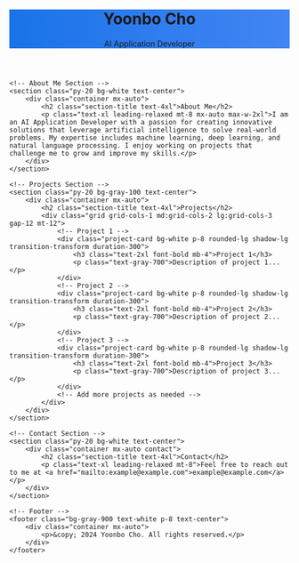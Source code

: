 <html lang="en">
<head>
    <meta charset="UTF-8">
    <meta name="viewport" content="width=device-width, initial-scale=1.0">
    <title>Yoonbo Cho - AI Application Developer</title>
    <link href="https://cdnjs.cloudflare.com/ajax/libs/tailwindcss/2.2.19/tailwind.min.css" rel="stylesheet">
    <link href="https://fonts.googleapis.com/css2?family=Inter:wght@400;600;700&display=swap" rel="stylesheet">
    <style>
        body {
            font-family: 'Inter', sans-serif;
        }
        .header-gradient {
            background: linear-gradient(90deg, #1a73e8 0%, #4285f4 100%);
        }
        .section-title {
            position: relative;
            display: inline-block;
            margin-bottom: 1rem;
            padding-bottom: 0.5rem;
            font-size: 2.5rem;
            font-weight: bold;
        }
        .section-title::after {
            content: '';
            position: absolute;
            left: 0;
            bottom: 0;
            width: 50%;
            height: 3px;
            background-color: #1a73e8;
        }
        .project-card:hover {
            transform: translateY(-5px);
            box-shadow: 0 10px 20px rgba(0, 0, 0, 0.15);
        }
        .contact a {
            color: #1a73e8;
            text-decoration: none;
            border-bottom: 2px solid transparent;
            transition: border-color 0.3s;
        }
        .contact a:hover {
            border-color: #1a73e8;
        }
    </style>
</head>
<body class="bg-gray-50 text-gray-800">
    <!-- Header Section -->
    <header class="header-gradient text-white p-16 text-center">
        <div class="container mx-auto">
            <h1 class="text-6xl font-bold">Yoonbo Cho</h1>
            <p class="text-2xl mt-4">AI Application Developer</p>
        </div>
    </header>

    <!-- About Me Section -->
    <section class="py-20 bg-white text-center">
        <div class="container mx-auto">
            <h2 class="section-title text-4xl">About Me</h2>
            <p class="text-xl leading-relaxed mt-8 mx-auto max-w-2xl">I am an AI Application Developer with a passion for creating innovative solutions that leverage artificial intelligence to solve real-world problems. My expertise includes machine learning, deep learning, and natural language processing. I enjoy working on projects that challenge me to grow and improve my skills.</p>
        </div>
    </section>

    <!-- Projects Section -->
    <section class="py-20 bg-gray-100 text-center">
        <div class="container mx-auto">
            <h2 class="section-title text-4xl">Projects</h2>
            <div class="grid grid-cols-1 md:grid-cols-2 lg:grid-cols-3 gap-12 mt-12">
                <!-- Project 1 -->
                <div class="project-card bg-white p-8 rounded-lg shadow-lg transition-transform duration-300">
                    <h3 class="text-2xl font-bold mb-4">Project 1</h3>
                    <p class="text-gray-700">Description of project 1...</p>
                </div>
                <!-- Project 2 -->
                <div class="project-card bg-white p-8 rounded-lg shadow-lg transition-transform duration-300">
                    <h3 class="text-2xl font-bold mb-4">Project 2</h3>
                    <p class="text-gray-700">Description of project 2...</p>
                </div>
                <!-- Project 3 -->
                <div class="project-card bg-white p-8 rounded-lg shadow-lg transition-transform duration-300">
                    <h3 class="text-2xl font-bold mb-4">Project 3</h3>
                    <p class="text-gray-700">Description of project 3...</p>
                </div>
                <!-- Add more projects as needed -->
            </div>
        </div>
    </section>

    <!-- Contact Section -->
    <section class="py-20 bg-white text-center">
        <div class="container mx-auto contact">
            <h2 class="section-title text-4xl">Contact</h2>
            <p class="text-xl leading-relaxed mt-8">Feel free to reach out to me at <a href="mailto:example@example.com">example@example.com</a></p>
        </div>
    </section>

    <!-- Footer -->
    <footer class="bg-gray-900 text-white p-8 text-center">
        <div class="container mx-auto">
            <p>&copy; 2024 Yoonbo Cho. All rights reserved.</p>
        </div>
    </footer>
</body>
</html>
